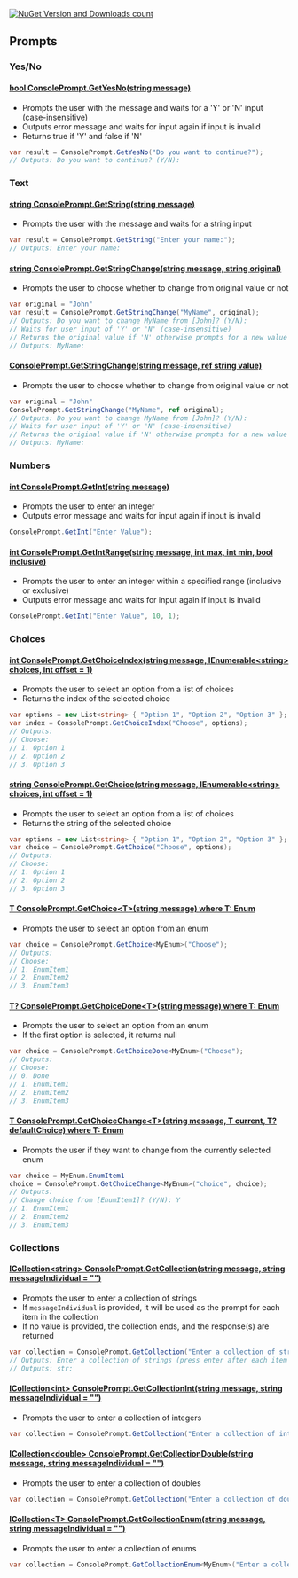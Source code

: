 [![NuGet Version and Downloads count](https://buildstats.info/nuget/TJC.ConsoleApplication)](https://www.nuget.org/packages/TJC.ConsoleApplication)

## Prompts

### Yes/No

#### [bool ConsolePrompt.GetYesNo(string message)](./TJC.ConsoleApplication/Prompts/YesNoPrompt.cs)
- Prompts the user with the message and waits for a 'Y' or 'N' input (case-insensitive)
- Outputs error message and waits for input again if input is invalid
- Returns true if 'Y' and false if 'N'
```c#
var result = ConsolePrompt.GetYesNo("Do you want to continue?");
// Outputs: Do you want to continue? (Y/N): 
```

### Text

#### [string ConsolePrompt.GetString(string message)](./TJC.ConsoleApplication/Prompts/StringPrompt.cs)
- Prompts the user with the message and waits for a string input
```c#
var result = ConsolePrompt.GetString("Enter your name:");
// Outputs: Enter your name:
```

#### [string ConsolePrompt.GetStringChange(string message, string original)](./TJC.ConsoleApplication/Prompts/StringPrompt.cs)
- Prompts the user to choose whether to change from original value or not
```c#
var original = "John"
var result = ConsolePrompt.GetStringChange("MyName", original);
// Outputs: Do you want to change MyName from [John]? (Y/N):
// Waits for user input of 'Y' or 'N' (case-insensitive)
// Returns the original value if 'N' otherwise prompts for a new value like so:
// Outputs: MyName:
```

#### [ConsolePrompt.GetStringChange(string message, ref string value)](./TJC.ConsoleApplication/Prompts/StringPrompt.cs)
- Prompts the user to choose whether to change from original value or not
```c#
var original = "John"
ConsolePrompt.GetStringChange("MyName", ref original);
// Outputs: Do you want to change MyName from [John]? (Y/N):
// Waits for user input of 'Y' or 'N' (case-insensitive)
// Returns the original value if 'N' otherwise prompts for a new value like so
// Outputs: MyName:
```

### Numbers

#### [int ConsolePrompt.GetInt(string message)](./TJC.ConsoleApplication/Prompts/IntegerPrompt.cs)
- Prompts the user to enter an integer
- Outputs error message and waits for input again if input is invalid
```c#
ConsolePrompt.GetInt("Enter Value");
```

#### [int ConsolePrompt.GetIntRange(string message, int max, int min, bool inclusive)](./TJC.ConsoleApplication/Prompts/IntegerPrompt.cs)
- Prompts the user to enter an integer within a specified range (inclusive or exclusive)
- Outputs error message and waits for input again if input is invalid
```c#
ConsolePrompt.GetInt("Enter Value", 10, 1);
```

### Choices

#### [int ConsolePrompt.GetChoiceIndex(string message, IEnumerable\<string\> choices, int offset = 1)](./TJC.ConsoleApplication/Prompts/ChoiceIndexPrompt.cs)
- Prompts the user to select an option from a list of choices
- Returns the index of the selected choice
```c#
var options = new List<string> { "Option 1", "Option 2", "Option 3" };
var index = ConsolePrompt.GetChoiceIndex("Choose", options);
// Outputs:
// Choose:
// 1. Option 1
// 2. Option 2
// 3. Option 3
```

#### [string ConsolePrompt.GetChoice(string message, IEnumerable\<string\> choices, int offset = 1)](./TJC.ConsoleApplication/Prompts/ChoiceStringPrompt.cs)
- Prompts the user to select an option from a list of choices
- Returns the string of the selected choice
```c#
var options = new List<string> { "Option 1", "Option 2", "Option 3" };
var choice = ConsolePrompt.GetChoice("Choose", options);
// Outputs:
// Choose:
// 1. Option 1
// 2. Option 2
// 3. Option 3
```

#### [T ConsolePrompt.GetChoice\<T\>(string message) where T: Enum](./TJC.ConsoleApplication/Prompts/ChoiceEnumPrompt.cs)
- Prompts the user to select an option from an enum
```c#
var choice = ConsolePrompt.GetChoice<MyEnum>("Choose");
// Outputs:
// Choose:
// 1. EnumItem1
// 2. EnumItem2
// 3. EnumItem3
```

#### [T? ConsolePrompt.GetChoiceDone\<T\>(string message) where T: Enum](./TJC.ConsoleApplication/Prompts/ChoiceEnumPrompt.cs)
- Prompts the user to select an option from an enum
- If the first option is selected, it returns null
```c#
var choice = ConsolePrompt.GetChoiceDone<MyEnum>("Choose");
// Outputs:
// Choose:
// 0. Done
// 1. EnumItem1
// 2. EnumItem2
// 3. EnumItem3
```

#### [T ConsolePrompt.GetChoiceChange\<T\>(string message, T current, T? defaultChoice) where T: Enum](./TJC.ConsoleApplication/Prompts/ChoiceEnumChangePrompt.cs)
- Prompts the user if they want to change from the currently selected enum
```c#
var choice = MyEnum.EnumItem1
choice = ConsolePrompt.GetChoiceChange<MyEnum>("choice", choice);
// Outputs:
// Change choice from [EnumItem1]? (Y/N): Y
// 1. EnumItem1
// 2. EnumItem2
// 3. EnumItem3
```

### Collections

#### [ICollection\<string\> ConsolePrompt.GetCollection(string message, string messageIndividual = "")](./TJC.ConsoleApplication/Prompts/CollectionPrompt.cs)
- Prompts the user to enter a collection of strings
- If `messageIndividual` is provided, it will be used as the prompt for each item in the collection
- If no value is provided, the collection ends, and the response(s) are returned
```c#
var collection = ConsolePrompt.GetCollection("Enter a collection of strings", "str");
// Outputs: Enter a collection of strings (press enter after each item | press enter on an empty line to complete the list):
// Outputs: str:
```

#### [ICollection\<int\> ConsolePrompt.GetCollectionInt(string message, string messageIndividual = "")](./TJC.ConsoleApplication/Prompts/CollectionPrompt.cs)
- Prompts the user to enter a collection of integers
```c#
var collection = ConsolePrompt.GetCollection("Enter a collection of ints");
```

#### [ICollection\<double\> ConsolePrompt.GetCollectionDouble(string message, string messageIndividual = "")](./TJC.ConsoleApplication/Prompts/CollectionPrompt.cs)
- Prompts the user to enter a collection of doubles
```c#
var collection = ConsolePrompt.GetCollection("Enter a collection of doubles");
```

#### [ICollection\<T\> ConsolePrompt.GetCollectionEnum(string message, string messageIndividual = "")](./TJC.ConsoleApplication/Prompts/CollectionEnumPrompt.cs)
- Prompts the user to enter a collection of enums
```c#
var collection = ConsolePrompt.GetCollectionEnum<MyEnum>("Enter a collection of enums");
```

